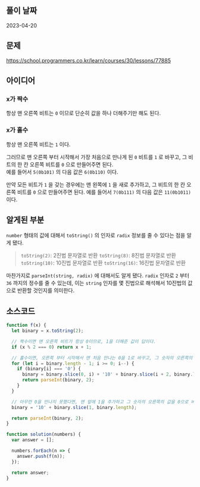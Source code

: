 ## 풀이 날짜
2023-04-20

## 문제
https://school.programmers.co.kr/learn/courses/30/lessons/77885

## 아이디어
### x가 짝수
항상 맨 오른쪽 비트는 `0` 이므로 단순히 값을 하나 더해주기만 해도 된다.

### x가 홀수
항상 맨 오른쪽 비트는 `1` 이다.  

그러므로 맨 오른쪽 부터 시작해서 가장 처음으로 만나게 된 `0` 비트를 `1` 로 바꾸고, 그 비트의 한 칸 오른쪽 비트를 `0` 으로 만들어주면 된다.  
예를 들어서 `5(0b101)` 의 다음 값은 `6(0b110)` 이다.

만약 모든 비트가 `1` 을 갖는 경우에는 맨 왼쪽에 `1` 을 새로 추가하고, 그 비트의 한 칸 오른쪽 비트를 `0` 으로 만들어주면 된다.
예를 들어서 `7(0b111)` 의 다음 값은 `11(0b1011)` 이다.

## 알게된 부분
`number` 형태의 값에 대해서 `toString()` 의 인자로 `radix` 정보를 줄 수 있다는 점을 알게 됐다.
> `toString(2)`: 2진법 문자열로 반환
> `toString(8)`: 8진법 문자열로 반환
> `toString(10)`: 10진법 문자열로 반환
> `toString(16)`: 16진법 문자열로 반환

마찬가지로 `parseInt(string, radix)` 에 대해서도 알게 됐다. `radix` 인자로 `2` 부터 `36` 까지의 정수를 줄 수 있는데, 이는 `string` 인자를 몇 진법으로 해석해서 10진법의 값으로 반환할 것인지를 의미한다.

## 소스코드
```js
function f(x) {
  let binary = x.toString(2);

  // 짝수이면 맨 오른쪽 비트가 항상 0이므로, 1을 더해준 값이 답이다.
  if (x % 2 === 0) return x + 1;

  // 홀수이면, 오른쪽 부터 시작해서 맨 처음 만나는 0을 1로 바꾸고, 그 숫자의 오른쪽의 값을 0으로 바꾸면 된다.
  for (let i = binary.length - 1; i >= 0; i--) {
    if (binary[i] === '0') {
      binary = binary.slice(0, i) + '10' + binary.slice(i + 2, binary.length);
      return parseInt(binary, 2);
    }
  }

  // 아무런 0을 만나지 못했다면, 맨 앞에 1을 추가하고 그 숫자의 오른쪽의 값을 0으로 바꾼다.
  binary = '10' + binary.slice(1, binary.length);

  return parseInt(binary, 2);
}

function solution(numbers) {
  var answer = [];

  numbers.forEach(n => {
    answer.push(f(n));
  });

  return answer;
}
```
